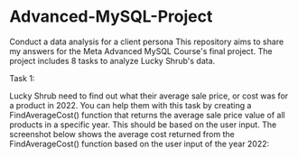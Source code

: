 # Advanced-MySQL-Project
Conduct a data analysis for a client persona 
This repository aims to share my answers for the Meta Advanced MySQL Course's final project. The project includes 8 tasks to analyze Lucky Shrub's data.

Task 1: 

Lucky Shrub need to find out what their average sale price, or cost was for a product in 2022.
You can help them with this task by creating a FindAverageCost() function that returns the average sale price value of all products in a specific year. This should be based on the user input.
The screenshot below shows the average cost returned from the FindAverageCost() function based on the user input of the year 2022:

